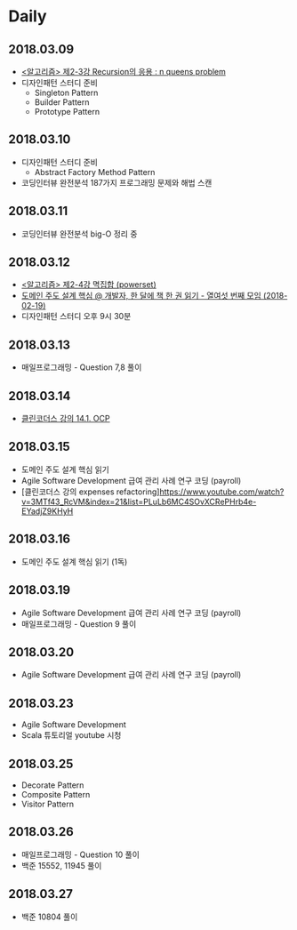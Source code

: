 # Daily

## 2018.03.09
* [<알고리즘> 제2-3강 Recursion의 응용 : n queens problem](https://www.youtube.com/watch?v=xKGbWC-DPT4&index=6&list=PL52K_8WQO5oUuH06MLOrah4h05TZ4n38l)
* 디자인패턴 스터디 준비
  * Singleton Pattern
  * Builder Pattern
  * Prototype Pattern

## 2018.03.10
* 디자인패턴 스터디 준비
  * Abstract Factory Method Pattern
* 코딩인터뷰 완전분석 187가지 프로그래밍 문제와 해법 스캔

## 2018.03.11
* 코딩인터뷰 완전분석 big-O 정리 중

## 2018.03.12
* [<알고리즘> 제2-4강 멱집합 (powerset)](https://www.youtube.com/watch?v=nkeMRRIVW9s&list=PL52K_8WQO5oUuH06MLOrah4h05TZ4n38l&index=7)
* [도메인 주도 설계 핵심 @ 개발자, 한 달에 책 한 권 읽기 - 열여섯 번째 모임 (2018-02-19)](https://www.youtube.com/watch?v=XKGLbh9sXiI)
* 디자인패턴 스터디 오후 9시 30분

## 2018.03.13
* 매일프로그래밍 - Question 7,8 풀이

## 2018.03.14
* [클린코더스 강의 14.1. OCP](https://www.youtube.com/watch?v=dqa-IdafeIE&index=17&list=PLuLb6MC4SOvXCRePHrb4e-EYadjZ9KHyH)

## 2018.03.15
* 도메인 주도 설계 핵심 읽기
* Agile Software Development 급여 관리 사례 연구 코딩 (payroll)
* [클린코더스 강의 expenses refactoring]https://www.youtube.com/watch?v=3MTf43_RcVM&index=21&list=PLuLb6MC4SOvXCRePHrb4e-EYadjZ9KHyH

## 2018.03.16
* 도메인 주도 설계 핵심 읽기 (1독)

## 2018.03.19
* Agile Software Development 급여 관리 사례 연구 코딩 (payroll)
* 매일프로그래밍 - Question 9 풀이

## 2018.03.20
* Agile Software Development 급여 관리 사례 연구 코딩 (payroll)

## 2018.03.23
* Agile Software Development
* Scala 튜토리얼 youtube 시청

## 2018.03.25
* Decorate Pattern
* Composite Pattern
* Visitor Pattern

## 2018.03.26
* 매일프로그래밍 - Question 10 풀이
* 백준 15552, 11945 풀이

## 2018.03.27
* 백준 10804 풀이
